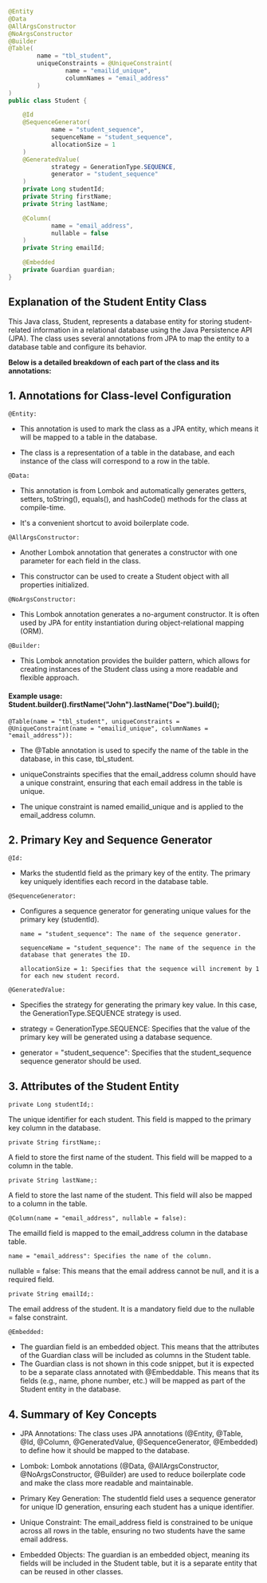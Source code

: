 ```java
@Entity
@Data
@AllArgsConstructor
@NoArgsConstructor
@Builder
@Table(
        name = "tbl_student",
        uniqueConstraints = @UniqueConstraint(
                name = "emailid_unique",
                columnNames = "email_address"
        )
)
public class Student {

    @Id
    @SequenceGenerator(
            name = "student_sequence",
            sequenceName = "student_sequence",
            allocationSize = 1
    )
    @GeneratedValue(
            strategy = GenerationType.SEQUENCE,
            generator = "student_sequence"
    )
    private Long studentId;
    private String firstName;
    private String lastName;

    @Column(
            name = "email_address",
            nullable = false
    )
    private String emailId;

    @Embedded
    private Guardian guardian;
}
```
## Explanation of the Student Entity Class
This Java class, Student, represents a database entity for storing student-related information in a relational database using the Java Persistence API (JPA). 
The class uses several annotations from JPA to map the entity to a database table and configure its behavior.

**Below is a detailed breakdown of each part of the class and its annotations:**

## 1. Annotations for Class-level Configuration
`@Entity:`

- This annotation is used to mark the class as a JPA entity, which means it will be mapped to a table in the database.

- The class is a representation of a table in the database, and each instance of the class will correspond to a row in the table.

`@Data:`

- This annotation is from Lombok and automatically generates getters, setters, toString(), equals(), and hashCode() methods for the class at compile-time.

- It's a convenient shortcut to avoid boilerplate code.

`@AllArgsConstructor:`

- Another Lombok annotation that generates a constructor with one parameter for each field in the class.
  
- This constructor can be used to create a Student object with all properties initialized.
  
`@NoArgsConstructor:`

- This Lombok annotation generates a no-argument constructor. It is often used by JPA for entity instantiation during object-relational mapping (ORM).

`@Builder:`

- This Lombok annotation provides the builder pattern, which allows for creating instances of the Student class using a more readable and flexible approach.

#### Example usage: Student.builder().firstName("John").lastName("Doe").build();

`@Table(name = "tbl_student", uniqueConstraints = @UniqueConstraint(name = "emailid_unique", columnNames = "email_address")):`

- The @Table annotation is used to specify the name of the table in the database, in this case, tbl_student.
  
- uniqueConstraints specifies that the email_address column should have a unique constraint, ensuring that each email address in the table is unique.
  
- The unique constraint is named emailid_unique and is applied to the email_address column.
  
## 2. Primary Key and Sequence Generator
`@Id:`

- Marks the studentId field as the primary key of the entity. The primary key uniquely identifies each record in the database table.

`@SequenceGenerator:`

- Configures a sequence generator for generating unique values for the primary key (studentId).
  
   `name = "student_sequence": The name of the sequence generator.`
  
   `sequenceName = "student_sequence": The name of the sequence in the database that generates the ID.`
  
   `allocationSize = 1: Specifies that the sequence will increment by 1 for each new student record.`

`@GeneratedValue:`

- Specifies the strategy for generating the primary key value. In this case, the GenerationType.SEQUENCE strategy is used.

- strategy = GenerationType.SEQUENCE: Specifies that the value of the primary key will be generated using a database sequence.

- generator = "student_sequence": Specifies that the student_sequence sequence generator should be used.

## 3. Attributes of the Student Entity

`private Long studentId;:`

The unique identifier for each student. This field is mapped to the primary key column in the database.

`private String firstName;:`

A field to store the first name of the student. This field will be mapped to a column in the table.

`private String lastName;:`

A field to store the last name of the student. This field will also be mapped to a column in the table.

`@Column(name = "email_address", nullable = false):`

The emailId field is mapped to the email_address column in the database table.

`name = "email_address": Specifies the name of the column.`

nullable = false: This means that the email address cannot be null, and it is a required field.

`private String emailId;:`

The email address of the student. It is a mandatory field due to the nullable = false constraint.

`@Embedded:`

- The guardian field is an embedded object. This means that the attributes of the Guardian class will be included as columns in the Student table.
- The Guardian class is not shown in this code snippet, but it is expected to be a separate class annotated with @Embeddable. This means that its fields (e.g., name, phone number, etc.) will be mapped as part of the Student entity in the database.

## 4. Summary of Key Concepts

- JPA Annotations: The class uses JPA annotations (@Entity, @Table, @Id, @Column, @GeneratedValue, @SequenceGenerator, @Embedded) to define how it should be mapped to the database.

- Lombok: Lombok annotations (@Data, @AllArgsConstructor, @NoArgsConstructor, @Builder) are used to reduce boilerplate code and make the class more readable and maintainable.

- Primary Key Generation: The studentId field uses a sequence generator for unique ID generation, ensuring each student has a unique identifier.

- Unique Constraint: The email_address field is constrained to be unique across all rows in the table, ensuring no two students have the same email address.

- Embedded Objects: The guardian is an embedded object, meaning its fields will be included in the Student table, but it is a separate entity that can be reused in other classes.

